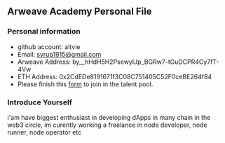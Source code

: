 ## Arweave Academy Personal File

### Personal information

- github account: altvie
- Email: syrup1915@gmail.com
- Arweave Address: by__hHdH5H2PsewyIJp_BGRw7-tGuDCPR4Cy7fT-4Vw
- ETH Address: 0x2CdEDe8191671f3C08C751405C52F0ceBE264f84
- Please finish this [form](https://docs.google.com/forms/d/e/1FAIpQLSfWA5fIIcBgmRppm3jNz5vmf9Mai_QMVil-2pO4r7YKn_Zhtw/viewform?usp=sf_link) to join in the talent pool.

### Introduce Yourself
 i'am have biggest enthusiast in developing dApps in many chain in the web3 circle, im curently working a freelance in node developer, node runner, node operator etc
  